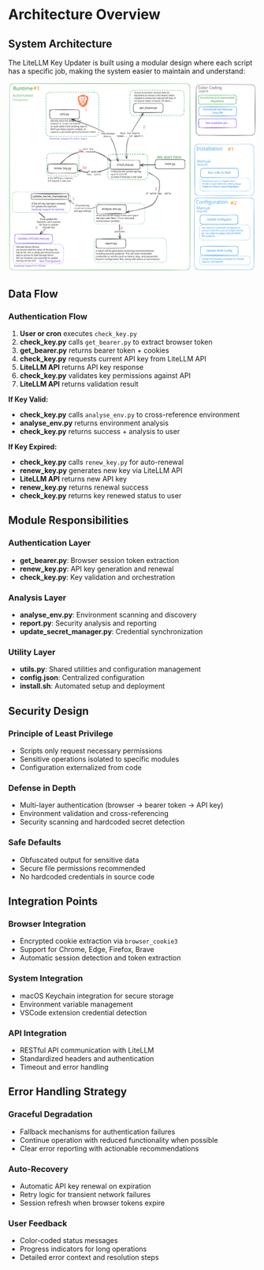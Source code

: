 # Architecture Overview

## System Architecture

The LiteLLM Key Updater is built using a modular design where each script has a specific job, making the system easier to maintain and understand:

![System Architecture](assets/Architecture.svg)

## Data Flow

### Authentication Flow

1. **User or cron** executes `check_key.py`
2. **check_key.py** calls `get_bearer.py` to extract browser token
3. **get_bearer.py** returns bearer token + cookies
4. **check_key.py** requests current API key from LiteLLM API
5. **LiteLLM API** returns API key response
6. **check_key.py** validates key permissions against API
7. **LiteLLM API** returns validation result

**If Key Valid:**
- **check_key.py** calls `analyse_env.py` to cross-reference environment
- **analyse_env.py** returns environment analysis
- **check_key.py** returns success + analysis to user

**If Key Expired:**
- **check_key.py** calls `renew_key.py` for auto-renewal
- **renew_key.py** generates new key via LiteLLM API
- **LiteLLM API** returns new API key
- **renew_key.py** returns renewal success
- **check_key.py** returns key renewed status to user

## Module Responsibilities

### Authentication Layer
- **get_bearer.py**: Browser session token extraction
- **renew_key.py**: API key generation and renewal
- **check_key.py**: Key validation and orchestration

### Analysis Layer
- **analyse_env.py**: Environment scanning and discovery
- **report.py**: Security analysis and reporting
- **update_secret_manager.py**: Credential synchronization

### Utility Layer  
- **utils.py**: Shared utilities and configuration management
- **config.json**: Centralized configuration
- **install.sh**: Automated setup and deployment

## Security Design

### Principle of Least Privilege
- Scripts only request necessary permissions
- Sensitive operations isolated to specific modules
- Configuration externalized from code

### Defense in Depth
- Multi-layer authentication (browser → bearer token → API key)
- Environment validation and cross-referencing
- Security scanning and hardcoded secret detection

### Safe Defaults
- Obfuscated output for sensitive data
- Secure file permissions recommended
- No hardcoded credentials in source code

## Integration Points

### Browser Integration
- Encrypted cookie extraction via `browser_cookie3`
- Support for Chrome, Edge, Firefox, Brave
- Automatic session detection and token extraction

### System Integration
- macOS Keychain integration for secure storage
- Environment variable management
- VSCode extension credential detection

### API Integration
- RESTful API communication with LiteLLM
- Standardized headers and authentication
- Timeout and error handling

## Error Handling Strategy

### Graceful Degradation
- Fallback mechanisms for authentication failures
- Continue operation with reduced functionality when possible
- Clear error reporting with actionable recommendations

### Auto-Recovery
- Automatic API key renewal on expiration
- Retry logic for transient network failures
- Session refresh when browser tokens expire

### User Feedback
- Color-coded status messages
- Progress indicators for long operations
- Detailed error context and resolution steps